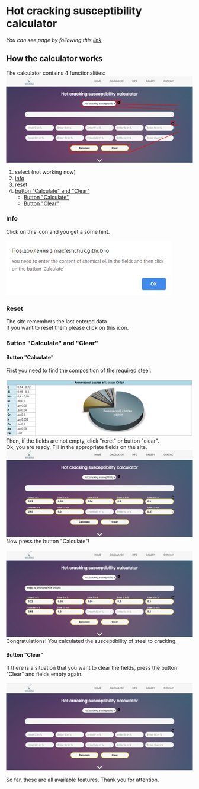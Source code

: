 # Hot cracking susceptibility calculator
*You can see page by following this [link](https://maxfeshchuk.github.io/calc/)*
## How the calculator works

The calculator contains 4 functionalities:
![functionalities](calc/images/README_5.png)
1. select (not working now)
2. [info](#Info)
3. [reset](#Reset)
4. [button "Calculate" and "Clear"](https://github.com/MaxFeshchuk/MaxFeshchuk.github.io/README.md#L25)
	- [Button "Calculate"](https://github.com/MaxFeshchuk/MaxFeshchuk.github.io/#L50)
	- [Button "Clear"](https://github.com/MaxFeshchuk/MaxFeshchuk.github.io/#L100)


### Info

Click on this icon and you get a some hint.</br></br>
![info](calc/images/README_6.png)

### Reset

The site remembers the last entered data.</br>
If you want to reset them please click on this icon.

### Button "Calculate" and "Clear"

#### Button "Calculate"

First you need to find the composition of the required steel.</br></br>
![composition](calc/images/README_1.png)
Then, if the fields are not empty, click "reret" or button "clear".</br> 
Ok, you are ready. Fill in the appropriate fields on the site.</br>
![fill_fields](calc/images/README_2.png)
Now press the button "Calculate"!</br></br>
![result](calc/images/README_3.png)
Congratulations! You calculated the susceptibility of steel to cracking.

#### Button "Clear"

If there is a situation that you want to clear the fields, press the button "Clear"
and fields empty again.</br></br>
![clear_fields](calc/images/README_4.png)

So far, these are all available features. Thank you for attention.